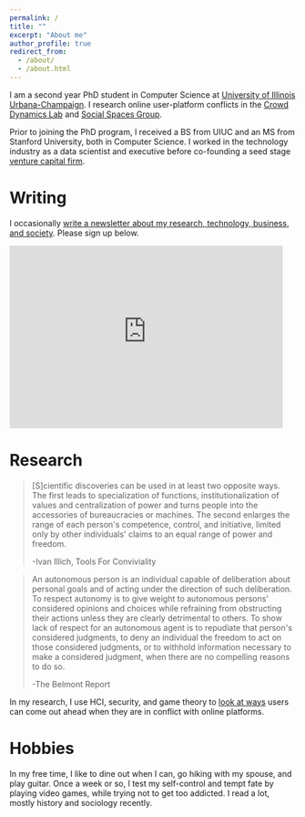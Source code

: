 ```yaml
---
permalink: /
title: ""
excerpt: "About me"
author_profile: true
redirect_from: 
  - /about/
  - /about.html
---
```





I am a second year PhD student in Computer Science at [University of Illinois Urbana-Champaign](https://cs.illinois.edu). I research online user-platform conflicts in the [Crowd Dynamics Lab](https://crowddynamicslab.github.io) and [Social Spaces Group](http://social.cs.uiuc.edu).

Prior to joining the PhD program, I received a BS from UIUC and an MS from Stanford University, both in Computer Science. I worked in the technology industry as a data scientist and executive before co-founding a seed stage [venture capital firm](https://www.refactor.com). 

Writing
======
I occasionally [write a newsletter about my research, technology, business, and society](https://rickbarber.substack.com). Please sign up below.
<iframe width="480" height="320" src="https://rickbarber.substack.com/embed" frameborder="0" scrolling="no"></iframe>


Research
======
>[S]cientific discoveries can be used in at least two opposite ways. The first leads to specialization of functions, institutionalization of values and centralization of power and turns people into the accessories of bureaucracies or machines. The second enlarges the range of each person's competence, control, and initiative, limited only by other individuals' claims to an equal range of power and freedom. 
>
>-Ivan Illich, Tools For Conviviality

>An autonomous person is an individual capable of deliberation about personal goals and of acting under the direction of such deliberation. To respect autonomy is to give weight to autonomous persons' considered opinions and choices while refraining from obstructing their actions unless they are clearly detrimental to others. To show lack of respect for an autonomous agent is to repudiate that person's considered judgments, to deny an individual the freedom to act on those considered judgments, or to withhold information necessary to make a considered judgment, when there are no compelling reasons to do so.
>
>-The Belmont Report

In my research, I use HCI, security, and game theory to [look at ways](https://rickbarber.substack.com/p/adversarial-interaction) users can come out ahead when they are in conflict with online platforms. 


Hobbies
======
In my free time, I like to dine out when I can, go hiking with my spouse, and play guitar. Once a week or so, I test my self-control and tempt fate by playing video games, while trying not to get too addicted. I read a lot, mostly history and sociology recently. 
